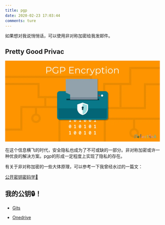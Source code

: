 ```yaml
---
title: pgp
date: 2020-02-23 17:03:44
comments: ture
---
```


<div class="markdown-body">

如果想对我说悄悄话，可以使用非对称加密给我发邮件。

## Pretty Good Privac

![pgp](../images/pgp/pgp.webp)

在这个信息横飞的时代，安全隐私也成为了不可或缺的一部分。非对称加密或许一种优良的解决方案。pgp的形成一定程度上实现了隐私的存在。

有关于非对称加密的一些大体原理，可以参考一下我曾经水过的一篇文：

[公开密钥密码学🔑 ](/defect/public-key-cryptgraphy.html)

## 我的公钥🔒！

* [Gits](https://gist.github.com/DefectingCat/d76be64d0da465e026eb7f17e126df39)

* [Onedrive](https://1drv.ms/u/s!ArC4gW7Dc7wWhd5PD8R_o6Mmhp2LxA?e=Ivpa8X)

</div>